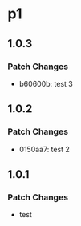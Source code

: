 # p1

## 1.0.3

### Patch Changes

- b60600b: test 3

## 1.0.2

### Patch Changes

- 0150aa7: test 2

## 1.0.1

### Patch Changes

- test
